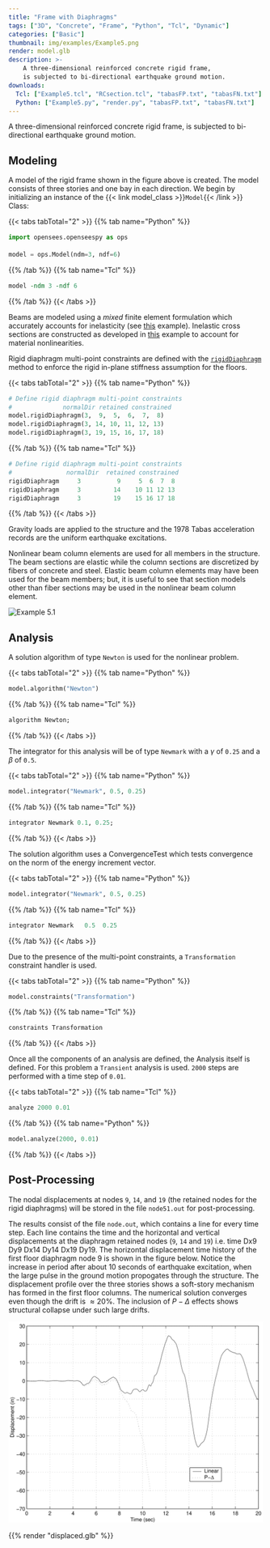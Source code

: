 ```yaml
---
title: "Frame with Diaphragms"
tags: ["3D", "Concrete", "Frame", "Python", "Tcl", "Dynamic"]
categories: ["Basic"]
thumbnail: img/examples/Example5.png
render: model.glb
description: >-
    A three-dimensional reinforced concrete rigid frame,
    is subjected to bi-directional earthquake ground motion.
downloads:
  Tcl: ["Example5.tcl", "RCsection.tcl", "tabasFP.txt", "tabasFN.txt"]
  Python: ["Example5.py", "render.py", "tabasFP.txt", "tabasFN.txt"]
---
```



A three-dimensional reinforced concrete rigid frame,
is subjected to bi-directional earthquake ground motion.

## Modeling

A model of the rigid frame shown in the figure above is created. 
The model consists of three stories and one bay in each direction. 
We begin by initializing an instance of the {{< link model_class >}}`Model`{{< /link >}} Class:

{{< tabs tabTotal="2" >}}
{{% tab name="Python" %}}
```python
import opensees.openseespy as ops

model = ops.Model(ndm=3, ndf=6)
```
{{% /tab %}}
{{% tab name="Tcl" %}}
```tcl
model -ndm 3 -ndf 6
```
{{% /tab %}}
{{< /tabs >}}

Beams are modeled using a *mixed* finite element formulation which accurately accounts for inelasticity (see [this](../example3/) example). 
Inelastic cross sections are constructed as developed in [this](../example2) example
to account for material nonlinearities. 

Rigid diaphragm multi-point constraints
are defined with the [`rigidDiaphragm`](https://opensees.stairlab.io/user/manual/model/mp_constraint/rigidDiaphragm.html) method to enforce the rigid in-plane stiffness assumption for the
floors. 

{{< tabs tabTotal="2" >}}
{{% tab name="Python" %}}
```python
# Define rigid diaphragm multi-point constraints
#              normalDir retained constrained
model.rigidDiaphragm(3,  9,  5,  6,  7,  8)
model.rigidDiaphragm(3, 14, 10, 11, 12, 13)
model.rigidDiaphragm(3, 19, 15, 16, 17, 18)
```
{{% /tab %}}
{{% tab name="Tcl" %}}
```tcl
# Define rigid diaphragm multi-point constraints
#               normalDir  retained constrained
rigidDiaphragm     3          9     5  6  7  8
rigidDiaphragm     3         14    10 11 12 13
rigidDiaphragm     3         19    15 16 17 18
```
{{% /tab %}}
{{< /tabs >}}

Gravity loads are applied to the structure and the 1978 Tabas
acceleration records are the uniform earthquake excitations.

Nonlinear beam column elements are used for all members in the
structure. The beam sections are elastic while the column sections are
discretized by fibers of concrete and steel. Elastic beam column
elements may have been used for the beam members; but, it is useful to
see that section models other than fiber sections may be used in the
nonlinear beam column element.

![Example 5.1](img/Example4.svg)


## Analysis

A solution algorithm of type `Newton` is used for the nonlinear problem.

{{< tabs tabTotal="2" >}}
{{% tab name="Python" %}}
```python
model.algorithm("Newton")
```
{{% /tab %}}
{{% tab name="Tcl" %}}
```tcl
algorithm Newton;
```
{{% /tab %}}
{{< /tabs >}}


The integrator for this
analysis will be of type `Newmark` with a $\gamma$ of `0.25` and a $\beta$
of `0.5`. 

{{< tabs tabTotal="2" >}}
{{% tab name="Python" %}}
```python
model.integrator("Newmark", 0.5, 0.25)
```
{{% /tab %}}
{{% tab name="Tcl" %}}
```tcl
integrator Newmark 0.1, 0.25;
```
{{% /tab %}}
{{< /tabs >}}

The solution algorithm uses a ConvergenceTest which tests convergence on
the norm of the energy increment vector. 

{{< tabs tabTotal="2" >}}
{{% tab name="Python" %}}
```python
model.integrator("Newmark", 0.5, 0.25)
```
{{% /tab %}}
{{% tab name="Tcl" %}}
```tcl
integrator Newmark   0.5  0.25 
```
{{% /tab %}}
{{< /tabs >}}

Due to the presence of the multi-point constraints, a
`Transformation` constraint handler is used. 

{{< tabs tabTotal="2" >}}
{{% tab name="Python" %}}
```python
model.constraints("Transformation")
```
{{% /tab %}}
{{% tab name="Tcl" %}}
```tcl
constraints Transformation
```
{{% /tab %}}
{{< /tabs >}}

<!--
The equations are formed
using a sparse storage scheme which will perform pivoting during the
equation solving, so the System is SparseGeneral. As SparseGeneral will
perform it's own internal numbering of the equations, a Plain numberer
is used which simply assigns equation numbers to the degrees-of-freedom.
-->

Once all the components of an analysis are defined, the Analysis 
itself is defined. For this problem a `Transient` analysis is used.
`2000` steps are performed with a time step of `0.01`.

{{< tabs tabTotal="2" >}}
{{% tab name="Tcl" %}}
```tcl
analyze 2000 0.01
```
{{% /tab %}}
{{% tab name="Python" %}}
```python
model.analyze(2000, 0.01)
```
{{% /tab %}}
{{< /tabs >}}

## Post-Processing

The nodal displacements at nodes `9`, `14`, and `19` (the retained nodes for
the rigid diaphragms) will be stored in the file `node51.out` for
post-processing.


The results consist of the file `node.out`, which contains a line for
every time step. Each line contains the time and the horizontal and
vertical displacements at the diaphragm retained nodes (`9`, `14` and `19`)
i.e. time Dx9 Dy9 Dx14 Dy14 Dx19 Dy19. The horizontal displacement time
history of the first floor diaphragm node 9 is shown in the
figure below. Notice the increase in period after about 10
seconds of earthquake excitation, when the large pulse in the ground
motion propogates through the structure. The displacement profile over
the three stories shows a soft-story mechanism has formed in the first
floor columns. The numerical solution converges even though the drift is
$\approx 20 \%$. The inclusion of $P-\Delta$ effects shows structural
collapse under such large drifts.

![Node 9 displacement time history](RigidFrameDisp.svg)


{{% render "displaced.glb" %}}

